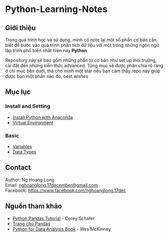# Python-Learning-Notes
## Giới thiệu
Trong quá trình học và sử dụng, mình có note lại một số phần cơ bản cần biết để bước vào quá trình phân tích dữ liệu với một trong những ngôn ngữ lập trình phổ biến nhất hiện nay **Python**

Repository này sẽ bao gồm những phần từ cơ bản như set up môi trường, cài đặt đến những kiến thức advanced. Từng mục sẽ được phân chia rõ ràng ở chỉ mục bên dưới, thả cho mình một star nếu bạn cảm thấy repo này giúp được bạn một phần nào đó, best wishes

## Mục lục
### Install and Setting
+ [Install Python with Anaconda](https://github.com/nghoanglong/Python-Learning-Notes/tree/main/01%20INSTALL%20AND%20SETUP)
+ [Virtual Environment](https://github.com/nghoanglong/Python-Learning-Notes/tree/main/02%20VIRTUAL%20ENVIRONMENT)

### Basic
+ [Variables](https://github.com/nghoanglong/Python-Learning-Notes/tree/main/03%20VARIABLES)
+ [Data Types](https://github.com/nghoanglong/Python-Learning-Notes/tree/main/04%20DATA%20TYPES)

## Contact
Author: Ng Hoang Long  
Email: <nghoanglong.17december@gmail.com>  
Facebook: <https://www.facebook.com/nghoanglong.17dec>

## Nguồn tham khảo
- [Python Pandas Tutorial](https://youtu.be/ZyhVh-qRZPA) - Corey Schafer
- [Trang chủ Pandas](https://pandas.pydata.org/docs/reference/index.html)
- [Python for Data Analysis Book](https://drive.google.com/file/d/1PKzCG9gDF2AH5dkRRszoZlXGUn_VRWwl/view?usp=sharing) - Wes McKinney
